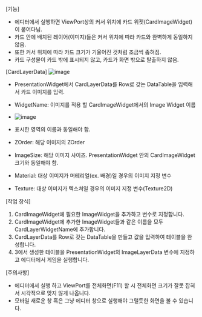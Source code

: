 [기능]
* 에디터에서 실행하면 ViewPort상의 커서 위치에 카드 위젯(CardImageWidget)이 붙어다님.
* 카드 안에 배치된 레이어(이미지)들은 커서 위치에 따라 카드와 완벽하게 동일하지 않음.
* 또한 커서 위치에 따라 카드 크기가 기울어진 것처럼 조금씩 좁혀짐.
* 카드 구성물이 카드 밖에 표시되지 않고, 카드가 화면 밖으로 탈출하지 않음.

[CardLayerData]
![image](https://github.com/RedChiken/UEHologramCardWidget_RnD/assets/7973257/c5061798-bacf-477a-bd7f-ffbd5796d452)
* PresentationWidget에서 CardLayerData를 Row로 갖는 DataTable을 입력해서 카드 이미지를 입력.

* WidgetName: 이미지를 적용 할 CardImageWidget에서의 Image Widget 이름
* ![image](https://github.com/RedChiken/UEHologramCardWidget_RnD/assets/7973257/7ed90527-dc02-48ce-9750-fa368f7b8b61)
* 표시한 영역의 이름과 동일해야 함.

* ZOrder: 해당 이미지의 ZOrder
* ImageSize: 해당 이미지 사이즈. PresentationWidget 안의 CardImageWidget 크기와 동일해야 함.
* Material: 대상 이미지가 머테리얼(ex. 배경)일 경우의 이미지 지정 변수
* Texture: 대상 이미지가 텍스쳐일 경우의 이미지 지정 변수(Texture2D)

[작업 장식]
1. CardImageWidget에 필요한 ImageWidget을 추가하고 변수로 지정합니다.
2. CardImageWidget에 추가한 ImageWidget들과 같은 이름을 모두 CardLayerWidgetName에 추가합니다.
3. CardLayerData를 Row로 갖는 DataTable을 만들고 값을 입력하여 테이블을 완성합니다.
4. 3에서 생성한 테이블을 PresentationWidget의 ImageLayerData 변수에 지정하고 에디터에서 게임을 실행합니다.

[주의사항]
* 에디터에서 실행 하고 ViewPort를 전체화면(F11) 할 시 전체화면 크기가 잘못 잡혀서 시각적으로 맞지 않게 나옵니다.
* 모바일 새로운 창 혹은 그냥 에디터 창으로 실행해야 그럴듯한 화면을 볼 수 있습니다.
